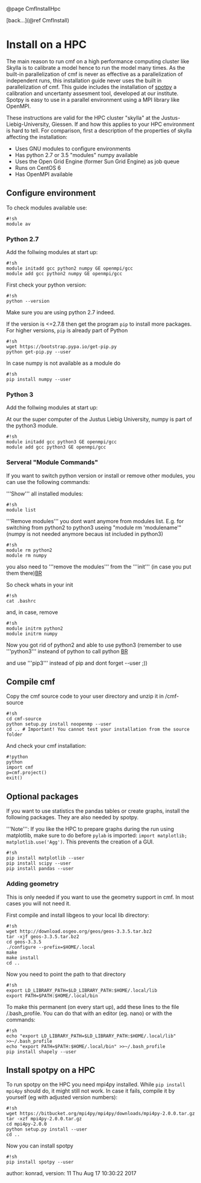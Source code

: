 @page CmfInstallHpc

[back...](@ref CmfInstall)

# Install on a HPC

The main reason to run cmf on a high performance computing cluster like
Skylla is to calibrate a model hence to run the model many times. As the
built-in parallelization of cmf is never as effective as a
parallelization of independent runs, this installation guide never uses
the built in parallelization of cmf. This guide includes the
installation of [spotpy](https://pypi.python.org/pypi/spotpy) a
calibration and uncertanty assesment tool, developed at our institute.
Spotpy is easy to use in a parallel environment using a MPI library like
OpenMPI.

These instructions are valid for the HPC cluster "skylla" at the
Justus-Liebig-University, Giessen. If and how this applies to your HPC
environment is hard to tell. For comparison, first a description of the
properties of skylla affecting the installation:

  - Uses GNU modules to configure environments
  - Has python 2.7 or 3.5 "modules" numpy available
  - Uses the Open Grid Engine (former Sun Grid Engine) as job queue
  - Runs on CentOS 6
  - Has OpenMPI available

## Configure environment

To check modules available use:

    #!sh
    module av

### Python 2.7

Add the follwing modules at start up:

    #!sh
    module initadd gcc python2 numpy GE openmpi/gcc
    module add gcc python2 numpy GE openmpi/gcc

First check your python version:

    #!sh
    python --version

Make sure you are using python 2.7 indeed.

If the version is \<=2.7.8 then get the program `pip` to install more
packages. For higher versions, `pip` is already part of Python

    #!sh
    wget https://bootstrap.pypa.io/get-pip.py
    python get-pip.py --user

In case numpy is not available as a module do

    #!sh
    pip install numpy --user

### Python 3

Add the follwing modules at start up:

At our the super computer of the Justus Liebig University, numpy is part
of the python3 module.

    #!sh
    module initadd gcc python3 GE openmpi/gcc
    module add gcc python3 GE openmpi/gcc

### Serveral "Module Commands"

If you want to switch python version or install or remove other modules,
you can use the following commands:

'''Show''' all installed modules:

    #!sh
    module list

'''Remove modules''' you dont want anymore from modules list. E.g. for
switching from python2 to python3 useing "module rm 'modulename'" (numpy
is not needed anymore becaus ist included in python3)

    #!sh
    module rm python2
    module rm numpy

you also need to '''remove the modules''' from the '''init''' (in case
you put them there)[BR](BR)

So check whats in your init

    #!sh
    cat .bashrc

and, in case, remove

    #!sh
    module initrm python2
    module initrm numpy

Now you got rid of python2 and able to use python3 (remember to use
'''python3''' insteand of python to call python [BR](BR)

and use '''pip3''' instead of pip and dont forget --user ;))

## Compile cmf

Copy the cmf source code to your user directory and unzip it in
/cmf-source

    #!sh
    cd cmf-source
    python setup.py install noopenmp --user
    cd .. # Important! You cannot test your installation from the source folder

And check your cmf installation:

    #!python
    python
    import cmf
    p=cmf.project()
    exit()

## Optional packages

If you want to use statistics the pandas tables or create graphs,
install the following packages. They are also needed by spotpy.

'''Note''': If you like the HPC to prepare graphs during the run using
matplotlib, make sure to do before `pylab` is imported: `import
matplotlib; matplotlib.use('Agg')`. This prevents the creation of a
GUI.

    #!sh
    pip install matplotlib --user
    pip install scipy --user
    pip install pandas --user

### Adding geometry

This is only needed if you want to use the geometry support in cmf. In
most cases you will not need it.

First compile and install libgeos to your local lib directory:

    #!sh
    wget http://download.osgeo.org/geos/geos-3.3.5.tar.bz2
    tar -xjf geos-3.3.5.tar.bz2
    cd geos-3.3.5
    ./configure --prefix=$HOME/.local
    make
    make install
    cd ..

Now you need to point the path to that directory

    #!sh
    export LD_LIBRARY_PATH=$LD_LIBRARY_PATH:$HOME/.local/lib
    export PATH=$PATH:$HOME/.local/bin

To make this permanent (on every start up), add these lines to the file
/.bash_profile. You can do that with an editor (eg. nano) or with the
commands:

    #!sh
    echo "export LD_LIBRARY_PATH=$LD_LIBRARY_PATH:$HOME/.local/lib" >>~/.bash_profile
    echo "export PATH=$PATH:$HOME/.local/bin" >>~/.bash_profile
    pip install shapely --user

## Install spotpy on a HPC

To run spotpy on the HPC you need mpi4py installed. While `pip install
mpi4py` should do, it might still not work. In case it fails, compile
it by yourself (eg with adjusted version numbers):

    #!sh
    wget https://bitbucket.org/mpi4py/mpi4py/downloads/mpi4py-2.0.0.tar.gz
    tar -xzf mpi4py-2.0.0.tar.gz
    cd mpi4py-2.0.0
    python setup.py install --user
    cd ..

Now you can install spotpy

    #!sh
    pip install spotpy --user

author: konrad, version: 11 Thu Aug 17 10:30:22 2017
